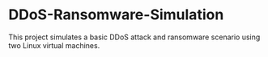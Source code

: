 # DDoS-Ransomware-Simulation
This project simulates a basic DDoS attack and ransomware scenario using two Linux virtual machines.
